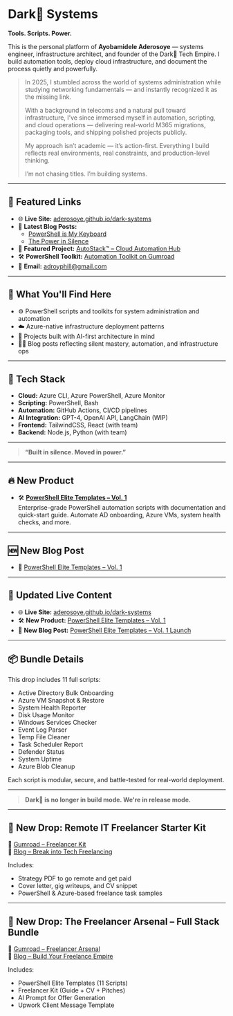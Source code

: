 # Dark👣 Systems
**Tools. Scripts. Power.**

This is the personal platform of **Ayobamidele Aderosoye** — systems engineer, infrastructure architect, and founder of the Dark👣 Tech Empire. I build automation tools, deploy cloud infrastructure, and document the process quietly and powerfully.

> In 2025, I stumbled across the world of systems administration while studying networking fundamentals — and instantly recognized it as the missing link.
>
> With a background in telecoms and a natural pull toward infrastructure, I’ve since immersed myself in automation, scripting, and cloud operations — delivering real-world M365 migrations, packaging tools, and shipping polished projects publicly.
>
> My approach isn’t academic — it’s action-first. Everything I build reflects real environments, real constraints, and production-level thinking.
>
> I’m not chasing titles. I’m building systems.

---

## 🔗 Featured Links

- 🌐 **Live Site:** [aderosoye.github.io/dark-systems](https://aderosoye.github.io/dark-systems)
- 📝 **Latest Blog Posts:**
  - [PowerShell is My Keyboard](https://aderosoye.github.io/dark-systems/posts/second-post.html)
  - [The Power in Silence](https://aderosoye.github.io/dark-systems/posts/first-post.html)
- 🚀 **Featured Project:** [AutoStack™ – Cloud Automation Hub](https://aderosoye.github.io/dark-systems/autostack.html)
- 🛠️ **PowerShell Toolkit:** [Automation Toolkit on Gumroad](https://adroyphill.gumroad.com/l/vbovud)
- 📧 **Email:** [adroyphill@gmail.com](mailto:adroyphill@gmail.com)

---

## 🧠 What You'll Find Here

- ⚙️ PowerShell scripts and toolkits for system administration and automation
- ☁️ Azure-native infrastructure deployment patterns
- 🤖 Projects built with AI-first architecture in mind
- ✍🏾 Blog posts reflecting silent mastery, automation, and infrastructure ops

---

## 🧰 Tech Stack

- **Cloud:** Azure CLI, Azure PowerShell, Azure Monitor
- **Scripting:** PowerShell, Bash
- **Automation:** GitHub Actions, CI/CD pipelines
- **AI Integration:** GPT-4, OpenAI API, LangChain (WIP)
- **Frontend:** TailwindCSS, React (with team)
- **Backend:** Node.js, Python (with team)

---

> **“Built in silence. Moved in power.”**

---

## 🔥 New Product

- 🛠️ **[PowerShell Elite Templates – Vol. 1](https://adroyphill.gumroad.com/l/powershell-elite-bundle-v1)**  
  Enterprise-grade PowerShell automation scripts with documentation and quick-start guide. Automate AD onboarding, Azure VMs, system health checks, and more.

---

## 🆕 New Blog Post

- 📘 [PowerShell Elite Templates – Vol. 1](https://aderosoye.github.io/dark-systems/posts/powershell-elite-launch.html)

---

## 🔗 Updated Live Content

- 🌐 **Live Site:** [aderosoye.github.io/dark-systems](https://aderosoye.github.io/dark-systems)
- 🛠️ **New Product:** [PowerShell Elite Templates – Vol. 1](https://adroyphill.gumroad.com/l/powershell-elite-bundle-v1)
- 📝 **New Blog Post:** [PowerShell Elite Templates – Vol. 1 Launch](https://aderosoye.github.io/dark-systems/posts/powershell-elite-launch.html)

---

## 📦 Bundle Details

This drop includes 11 full scripts:
- Active Directory Bulk Onboarding
- Azure VM Snapshot & Restore
- System Health Reporter
- Disk Usage Monitor
- Windows Services Checker
- Event Log Parser
- Temp File Cleaner
- Task Scheduler Report
- Defender Status
- System Uptime
- Azure Blob Cleanup

Each script is modular, secure, and battle-tested for real-world deployment.

---

> **Dark👣 is no longer in build mode. We're in release mode.**

---

## 💼 New Drop: Remote IT Freelancer Starter Kit

🔗 [Gumroad – Freelancer Kit](https://adroyphill.gumroad.com/l/freelancer-kit)  
📘 [Blog – Break into Tech Freelancing](https://aderosoye.github.io/dark-systems/posts/remote-freelancer-kit.html)

Includes:
- Strategy PDF to go remote and get paid
- Cover letter, gig writeups, and CV snippet
- PowerShell & Azure-based freelance task samples

---

## 🎯 New Drop: The Freelancer Arsenal – Full Stack Bundle

🔗 [Gumroad – Freelancer Arsenal](https://adroyphill.gumroad.com/l/freelancer-arsenal)  
📘 [Blog – Build Your Freelance Empire](https://aderosoye.github.io/dark-systems/posts/freelancer-arsenal.html)

Includes:
- PowerShell Elite Templates (11 Scripts)
- Freelancer Kit (Guide + CV + Pitches)
- AI Prompt for Offer Generation
- Upwork Client Message Template

